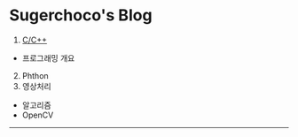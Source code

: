 Sugerchoco's Blog
=================

1. [C/C++](C/C++.md)
  - 프로그래밍 개요
2. Phthon
3. 영상처리
  - 알고리즘
  - OpenCV
----------------
